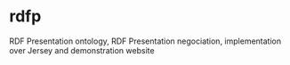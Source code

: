 # rdfp
RDF Presentation ontology, RDF Presentation negociation, implementation over Jersey and demonstration website
